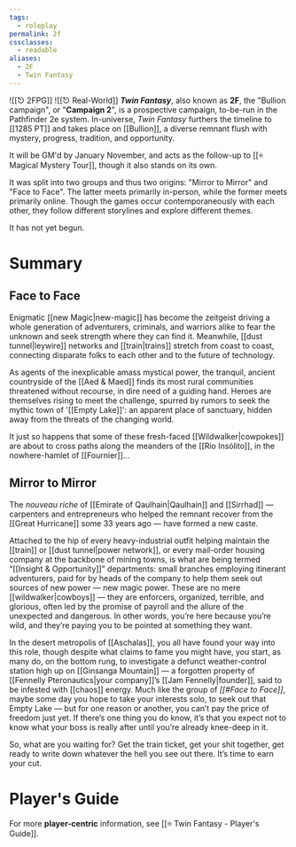 ```yaml
---
tags:
  - roleplay
permalink: 2f
cssclasses:
  - readable
aliases:
  - 2F
  - Twin Fantasy
---
```

![[⎋ 2FPG]]
![[⎋ Real-World]]
***Twin Fantasy***, also known as **2F**, the "Bullion campaign", or "**Campaign 2**", is a prospective campaign, to-be-run in the Pathfinder 2e system. In-universe, *Twin Fantasy* furthers the timeline to [[1285 PT]] and takes place on [[Bullion]], a diverse remnant flush with mystery, progress, tradition, and opportunity.

It will be GM'd by January November, and acts as the follow-up to [[⍟ Magical Mystery Tour]], though it also stands on its own.

It was split into two groups and thus two origins: "Mirror to Mirror" and "Face to Face". The latter meets primarily in-person, while the former meets primarily online. Though the games occur contemporaneously with each other, they follow different storylines and explore different themes.

It has not yet begun.

# Summary
## Face to Face
Enigmatic [[new Magic|new-magic]] has become the zeitgeist driving a whole generation of adventurers, criminals, and warriors alike to fear the unknown and seek strength where they can find it. Meanwhile, [[dust tunnel|leywire]] networks and [[train|trains]] stretch from coast to coast, connecting disparate folks to each other and to the future of technology.

As agents of the inexplicable amass mystical power, the tranquil, ancient countryside of the [[Aed & Maed]] finds its most rural communities threatened without recourse, in dire need of a guiding hand. Heroes are themselves rising to meet the challenge, spurred by rumors to seek the mythic town of '[[Empty Lake]]': an apparent place of sanctuary, hidden away from the threats of the changing world.

It just so happens that some of these fresh-faced [[Wildwalker|cowpokes]] are about to cross paths along the meanders of the [[Rio Insólito]], in the nowhere-hamlet of [[Fournier]]...

## Mirror to Mirror
The *nouveau riche* of [[Emirate of Qaulhain|Qaulhain]] and [[Sirrhad]] — carpenters and entrepreneurs who helped the remnant recover from the [[Great Hurricane]] some 33 years ago — have formed a new caste. 

Attached to the hip of every heavy-industrial outfit helping maintain the [[train]] or [[dust tunnel|power network]], or every mail-order housing company at the backbone of mining towns, is what are being termed “[[Insight & Opportunity]]” departments: small branches employing itinerant adventurers, paid for by heads of the company to help them seek out sources of new power — new magic power. These are no mere [[wildwalker|cowboys]] — they are enforcers, organized, terrible, and glorious, often led by the promise of payroll and the allure of the unexpected and dangerous. In other words, you’re here because you’re wild, and they’re paying you to be pointed at something they want.

In the desert metropolis of [[Aschalas]], you all have found your way into this role, though despite what claims to fame you might have, you start, as many do, on the bottom rung, to investigate a defunct weather-control station high up on [[Ginsanga Mountain]] — a forgotten property of [[Fennelly Pteronautics|your company]]’s [[Jam Fennelly|founder]], said to be infested with [[chaos]] energy. Much like the group of *[[#Face to Face]]*, maybe some day you hope to take your interests solo, to seek out that Empty Lake — but for one reason or another, you can’t pay the price of freedom just yet. If there’s one thing you do know, it’s that you expect not to know what your boss is really after until you’re already knee-deep in it.

So, what are you waiting for? Get the train ticket, get your shit together, get ready to write down whatever the hell you see out there. It’s time to earn your cut.

# Player's Guide
For more **player-centric** information, see [[⍟ Twin Fantasy - Player's Guide]].